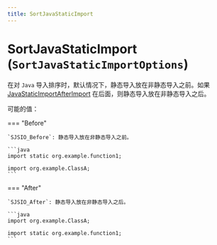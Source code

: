 ```yaml
---
title: SortJavaStaticImport
---
```


# SortJavaStaticImport (`SortJavaStaticImportOptions`)

在对 `Java` 导入排序时，默认情况下，静态导入放在非静态导入之前。如果 [JavaStaticImportAfterImport](../JavaStaticImportAfterImport) 在后面，则静态导入放在非静态导入之后。

可能的值：

=== "Before"

    `SJSIO_Before`: 静态导入放在非静态导入之前。

    ```java
    import static org.example.function1;

    import org.example.ClassA;
    ```

=== "After"

    `SJSIO_After`: 静态导入放在非静态导入之后。

    ```java
    import org.example.ClassA;

    import static org.example.function1;
    ```
